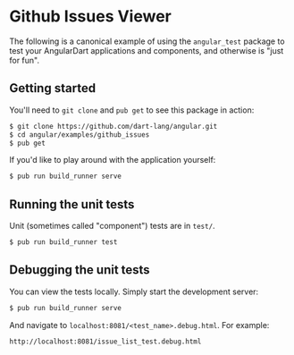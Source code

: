 # Github Issues Viewer

The following is a canonical example of using the `angular_test` package to test
your AngularDart applications and components, and otherwise is "just for fun".

## Getting started

You'll need to `git clone` and `pub get` to see this package in action:

```bash
$ git clone https://github.com/dart-lang/angular.git
$ cd angular/examples/github_issues
$ pub get
```

If you'd like to play around with the application yourself:

```bash
$ pub run build_runner serve
```

## Running the unit tests

Unit (sometimes called "component") tests are in `test/`.

[`preset`]: https://github.com/dart-lang/test/blob/master/doc/configuration.md#configuration-presets

```bash
$ pub run build_runner test
```

## Debugging the unit tests

You can view the tests locally. Simply start the development server:

```bash
$ pub run build_runner serve
```

And navigate to `localhost:8081/<test_name>.debug.html`. For example:

```
http://localhost:8081/issue_list_test.debug.html
```
